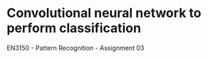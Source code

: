 # Convolutional neural network to perform classification
EN3150 - Pattern Recognition - Assignment 03
